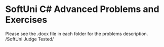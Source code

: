 # SoftUni C# Advanced Problems and Exercises 
Please see the .docx file in each folder for the problems description. /SoftUni Judge Tested/
